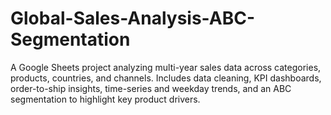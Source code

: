 # Global-Sales-Analysis-ABC-Segmentation
A Google Sheets project analyzing multi-year sales data across categories, products, countries, and channels. Includes data cleaning, KPI dashboards, order-to-ship insights, time-series and weekday trends, and an ABC segmentation to highlight key product drivers.
